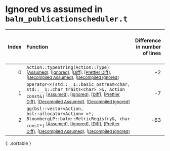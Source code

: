 # Ignored vs assumed in `balm_publicationscheduler.t`

<script src="../sorttable.js"></script>

|   Index | Function                                                                                                                                                                                                                                                                                                                      |   Difference in number of lines |   Function size difference in bytes |   Number of lines in assumed build |   Number of bytes in assumed build |   Number of lines in ignored build |   Number of bytes in ignored build |
|--------:|:------------------------------------------------------------------------------------------------------------------------------------------------------------------------------------------------------------------------------------------------------------------------------------------------------------------------------|--------------------------------:|------------------------------------:|-----------------------------------:|-----------------------------------:|-----------------------------------:|-----------------------------------:|
|       0 | `Action::typeString(Action::Type)` <sup>\[[Assumed](0-assume)\], \[[Ignored](0-none)\], \[[Diff](0.diff.html)\], \[[Prettier Diff](0-diff.html)\], \[[Decompiled Assumed](0-assume-decompiled.txt)\], \[[Decompiled Ignored](0-none-decompiled.txt)\]</sup>                                                                   |                              -2 |                                   0 |                                  7 |                                 32 |                                  9 |                                 32 |
|       1 | `operator<<(std::__1::basic_ostream<char, std::__1::char_traits<char> >&, Action const&)` <sup>\[[Assumed](1-assume)\], \[[Ignored](1-none)\], \[[Diff](1.diff.html)\], \[[Prettier Diff](1-diff.html)\], \[[Decompiled Assumed](1-assume-decompiled.txt)\], \[[Decompiled Ignored](1-none-decompiled.txt)\]</sup>            |                              -7 |                                 -32 |                                 55 |                                192 |                                 62 |                                224 |
|       2 | `gg(bsl::vector<Action, bsl::allocator<Action> >*, BloombergLP::balm::MetricRegistry&, char const*)` <sup>\[[Assumed](2-assume)\], \[[Ignored](2-none)\], \[[Diff](2.diff.html)\], \[[Prettier Diff](2-diff.html)\], \[[Decompiled Assumed](2-assume-decompiled.txt)\], \[[Decompiled Ignored](2-none-decompiled.txt)\]</sup> |                             -63 |                                -256 |                                157 |                                592 |                                220 |                                848 |
{: .sortable }
